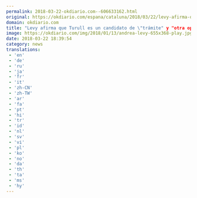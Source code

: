 ```yaml
---
permalink: 2018-03-22-okdiario.com--606633162.html
original: https://okdiario.com/espana/cataluna/2018/03/22/levy-afirma-que-turull-candidato-tramite-otra-oportunidad-perdida-2006774
domain: okdiario.com
title: "Levy afirma que Turull es un candidato de \"trámite" y "otra oportunidad perdida""
image: https://okdiario.com/img/2018/01/13/andrea-levy-655x368-play.jpg
date: 2018-03-22 18:39:54
category: news
translations: 
 - 'en'
 - 'de'
 - 'ru'
 - 'ja'
 - 'fr'
 - 'it'
 - 'zh-CN'
 - 'zh-TW'
 - 'ar'
 - 'fa'
 - 'pt'
 - 'hi'
 - 'tr'
 - 'id'
 - 'nl'
 - 'sv'
 - 'vi'
 - 'pl'
 - 'ko'
 - 'no'
 - 'da'
 - 'th'
 - 'ta'
 - 'ms'
 - 'hy'
---
```


